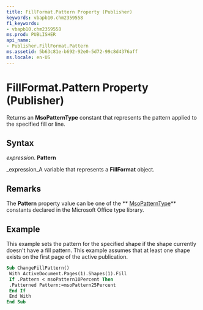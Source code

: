 ```yaml
---
title: FillFormat.Pattern Property (Publisher)
keywords: vbapb10.chm2359558
f1_keywords:
- vbapb10.chm2359558
ms.prod: PUBLISHER
api_name:
- Publisher.FillFormat.Pattern
ms.assetid: 5b63c81e-b692-92e0-5d72-99c8d4376aff
ms.locale: en-US
---
```



# FillFormat.Pattern Property (Publisher)

Returns an  **MsoPatternType** constant that represents the pattern applied to the specified fill or line.


## Syntax

 _expression_. **Pattern**

 _expression_A variable that represents a  **FillFormat** object.


## Remarks

The  **Pattern** property value can be one of the ** [MsoPatternType](http://msdn.microsoft.com/library/msopatterntype-enumeration-office%28Office.15%29.aspx)** constants declared in the Microsoft Office type library.


## Example

This example sets the pattern for the specified shape if the shape currently doesn't have a fill pattern. This example assumes that at least one shape exists on the first page of the active publication.


```vb
Sub ChangeFillPattern() 
 With ActiveDocument.Pages(1).Shapes(1).Fill 
 If .Pattern < msoPattern10Percent Then 
 .Patterned Pattern:=msoPattern25Percent 
 End If 
 End With 
End Sub
```


